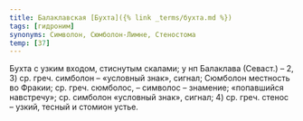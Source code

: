 ```yaml
---
title: Балаклавская [Бухта]({% link _terms/бухта.md %})
tags: [гидроним]
synonyms: Символон, Сюмболон-Лимне, Стеностома
temp: [З7]
---
```


Бухта с узким входом, стиснутым скалами; у нп Балаклава (Севаст.) – 2, 3) ср.
греч. симболон – «условный знак», сигнал; Сюмболон местность во Фракии; ср.
греч. сюмболос, – символос – знамение; «попавшийся навстречу»; ср. симболон
«условный знак», сигнал; 4) ср. греч. стенос – узкий, тесный и стомион устье.
